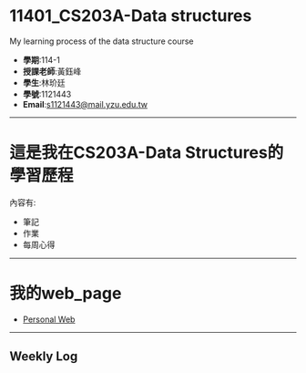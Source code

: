 # 11401_CS203A-Data structures
My learning process of the data structure course
- **學期**:114-1  
- **授課老師**:黃鈺峰  
- **學生**:林玠廷
- **學號**:1121443
- **Email**:s1121443@mail.yzu.edu.tw
---------------------------------------------------------------------------
# 這是我在CS203A-Data Structures的學習歷程
內容有:
- 筆記
- 作業
- 每周心得
--------------------------------------------------------------------------
# 我的web_page
- [Personal Web](https://jettinglin.github.io/)
--------------------------------------------------------------------------
## Weekly Log
